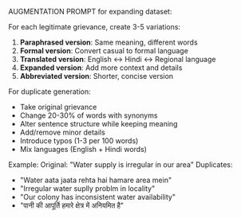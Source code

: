 AUGMENTATION PROMPT for expanding dataset:

For each legitimate grievance, create 3-5 variations:
1. **Paraphrased version**: Same meaning, different words
2. **Formal version**: Convert casual to formal language
3. **Translated version**: English ↔ Hindi ↔ Regional language
4. **Expanded version**: Add more context and details
5. **Abbreviated version**: Shorter, concise version

For duplicate generation:
- Take original grievance
- Change 20-30% of words with synonyms
- Alter sentence structure while keeping meaning
- Add/remove minor details
- Introduce typos (1-3 per 100 words)
- Mix languages (English + Hindi words)

Example:
Original: "Water supply is irregular in our area"
Duplicates:
- "Water aata jaata rehta hai hamare area mein"
- "Irregular water suplly problm in locality"
- "Our colony has inconsistent water availability"
- "पानी की आपूर्ति हमारे क्षेत्र में अनियमित है"

